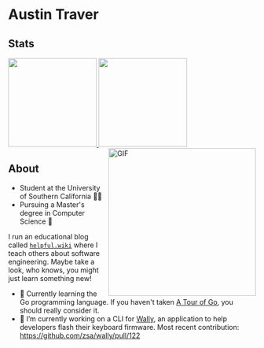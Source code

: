 <!-- **austintraver/austintraver** is a ✨ _special_ ✨ repository because its `README.md` (this file) appears on your GitHub profile. -->

# Austin Traver

## Stats

<a href="https://github.com/austintraver">
  <img height="180em" src="https://github-readme-stats.vercel.app/api?username=austintraver&theme=graywhite&show_icons=true" />
  <img height="180em" src="https://github-readme-stats.vercel.app/api/top-langs/?username=austintraver&theme=graywhite&layout=compact" />
</a>


<img width="300" align="right" alt="GIF" src="pusheen.gif" />

## About

- Student at the University of Southern California ✌🏻
- Pursuing a Master's degree in Computer Science 💾

I run an educational blog called [`helpful.wiki`](https://helpful.wiki) where I teach others about software engineering. Maybe take a look, who knows, you might just learn something new!

- 🌱 Currently learning the Go programming language. If you haven't taken [A Tour of Go][],
      you should really consider it.
- 🔭 I’m currently working on a CLI for [Wally](https://github.com/zsa/wally), an
      application to help developers flash their keyboard firmware.
      Most recent contribution: <https://github.com/zsa/wally/pull/122>


[A Tour of Go]: https://tour.golang.org/welcome/1
